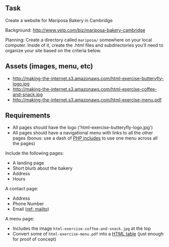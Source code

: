 ## Task

Create a website for Mariposa Bakery in Cambridge

Background: <http://www.yelp.com/biz/mariposa-bakery-cambridge>

Planning: Create a directory called `mariposa/` somewhere on your local computer.
Inside of it, create the .html files and subdirectories you'll need to organize your site based on the criteria below.

## Assets (images, menu, etc)

* <http://making-the-internet.s3.amazonaws.com/html-exercise-butteryfly-logo.jpg>
* <http://making-the-internet.s3.amazonaws.com/html-exercise-coffee-and-snack.jpg>
* <http://making-the-internet.s3.amazonaws.com/html-exercise-menu.pdf>

## Requirements

* All pages should have the logo ('html-exercise-butteryfly-logo.jpg')
* All pages should have a navigational menu with links to all the other pages (bonus: use a dash of [PHP includes](http://www.sophox.com/wordpress/?p=1158) to use one menu across all the pages)

Include the following pages:

* A landing page 
* Short blurb about the bakery
* Address
* Hours
	
A contact page:

* Address
* Phone Number
* Email ([ref: mailto](https://developer.mozilla.org/en-US/docs/Web-based_protocol_handlers))

A menu page:

* Includes the image `html-exercise-coffee-and-snack.jpg` at the top
* Convert some of `html-exercise-menu.pdf` into a [HTML table](https://developer.mozilla.org/en-US/docs/Web/HTML/Element/table) (just enough for proof of concept)


